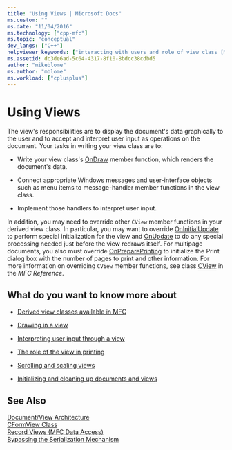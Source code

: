 ```yaml
---
title: "Using Views | Microsoft Docs"
ms.custom: ""
ms.date: "11/04/2016"
ms.technology: ["cpp-mfc"]
ms.topic: "conceptual"
dev_langs: ["C++"]
helpviewer_keywords: ["interacting with users and role of view class [MFC]", "drawing [MFC], data", "rendering data", "view classes [MFC], role in managing user interaction", "CView class [MFC], view architecture", "MFC, views", "views [MFC], using", "painting data", "user input [MFC], interpreting through view class [MFC]", "view classes [MFC], role in displaying application data"]
ms.assetid: dc3de6ad-5c64-4317-8f10-8bdcc38cdbd5
author: "mikeblome"
ms.author: "mblome"
ms.workload: ["cplusplus"]
---
```

# Using Views

The view's responsibilities are to display the document's data graphically to the user and to accept and interpret user input as operations on the document. Your tasks in writing your view class are to:

- Write your view class's [OnDraw](../mfc/reference/cview-class.md#ondraw) member function, which renders the document's data.

- Connect appropriate Windows messages and user-interface objects such as menu items to message-handler member functions in the view class.

- Implement those handlers to interpret user input.

In addition, you may need to override other `CView` member functions in your derived view class. In particular, you may want to override [OnInitialUpdate](../mfc/reference/cview-class.md#oninitialupdate) to perform special initialization for the view and [OnUpdate](../mfc/reference/cview-class.md#onupdate) to do any special processing needed just before the view redraws itself. For multipage documents, you also must override [OnPreparePrinting](../mfc/reference/cview-class.md#onprepareprinting) to initialize the Print dialog box with the number of pages to print and other information. For more information on overriding `CView` member functions, see class [CView](../mfc/reference/cview-class.md) in the *MFC Reference*.

## What do you want to know more about

- [Derived view classes available in MFC](../mfc/derived-view-classes-available-in-mfc.md)

- [Drawing in a view](../mfc/drawing-in-a-view.md)

- [Interpreting user input through a view](../mfc/interpreting-user-input-through-a-view.md)

- [The role of the view in printing](../mfc/role-of-the-view-in-printing.md)

- [Scrolling and scaling views](../mfc/scrolling-and-scaling-views.md)

- [Initializing and cleaning up documents and views](../mfc/initializing-and-cleaning-up-documents-and-views.md)

## See Also

[Document/View Architecture](../mfc/document-view-architecture.md)<br/>
[CFormView Class](../mfc/reference/cformview-class.md)<br/>
[Record Views  (MFC Data Access)](../data/record-views-mfc-data-access.md)<br/>
[Bypassing the Serialization Mechanism](../mfc/bypassing-the-serialization-mechanism.md)

